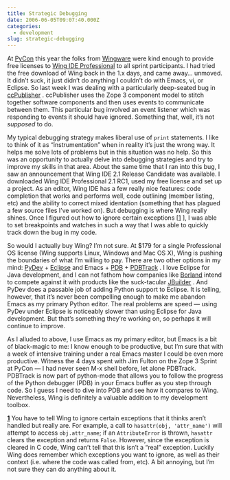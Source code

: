 ```yaml
---
title: Strategic Debugging
date: 2006-06-05T09:07:40.000Z
categories:
  - development
slug: strategic-debugging
---
```

At [PyCon][1]  this year the folks from [Wingware][2]  were kind enough to provide free licenses to [Wing IDE Professional][3]  to all sprint participants. I had tried the free download of Wing back in the 1.x days, and came away… unmoved. It didn’t suck, it just didn’t do anything I couldn’t do with Emacs, vi, or Eclipse. So last week I was dealing with a particularly deep-seated bug in [ccPublisher][4] . ccPublisher uses the Zope 3 component model to stitch together software components and then uses events to communicate between them. This particular bug involved an event listener which was responding to events it should have ignored. Something that, well, it’s not _supposed_ to do.

My typical debugging strategy makes liberal use of `print` statements. I like to think of it as “instrumentation” when in reality it’s just the wrong way. It helps me solve lots of problems but in this situation was no help. So this was an opportunity to actually delve into debugging strategies and try to improve my skills in that area. About the same time that I ran into this bug, I saw an announcement that Wing IDE 2.1 Release Candidate was available. I downloaded Wing IDE Professional 2.1 RC1, used my free license and set up a project. As an editor, Wing IDE has a few really nice features: code completion that works and performs well, code outlining (member listing, etc) and the ability to correct mixed identation (something that has plagued a few source files I’ve worked on). But debugging is where Wing really shines. Once I figured out how to ignore certain exceptions [[1][5] ], I was able to set breakpoints and watches in such a way that I was able to quickly track down the bug in my code.

So would I actually buy Wing? I’m not sure. At $179 for a single Professional OS license (Wing supports Linux, Windows and Mac OS X), Wing is pushing the boundaries of what I’m willing to pay. There are two other options in my mind: [PyDev][6]  + [Eclipse][7]  and Emacs + [PDB][8]  + [PDBTrack][9] . I love Eclipse for Java development, and I can not fathom how companies like [Borland][10]  intend to compete against it with products like the suck-tacular [JBuilder][11] . And PyDev does a passable job of adding Python support to Eclipse. It is telling, however, that it’s never been compelling enough to make me abandon Emacs as my primary Python editor. The real problems are speed — using PyDev under Eclipse is noticeably slower than using Eclipse for Java development. But that’s something they’re working on, so perhaps it will continue to improve.

As I alluded to above, I use Emacs as my primary editor, but Emacs is a bit of black-magic to me: I know enough to be productive, but I’m sure that with a week of intensive training under a real Emacs master I could be even more productive. Witness the 4 days spent with Jim Fulton on the Zope 3 Sprint at PyCon — I had never seen M-x shell before, let alone PDBTrack. PDBTrack is now part of python-mode that allows you to follow the progress of the Python debugger (PDB) in your Emacs buffer as you step through code. So I guess I need to dive into PDB and see how it compares to Wing. Nevertheless, Wing is definitely a valuable addition to my development toolbox.

**[1]** You have to tell Wing to ignore certain exceptions that it thinks aren’t handled but really are. For example, a call to `hasattr(obj, 'attr_name')` will attempt to access `obj.attr_name`; if an `AttributeError` is thrown, `hasattr` clears the exception and returns `False`. However, since the exception is cleared in C code, Wing can’t tell that this isn’t a “real” exception. Luckily Wing does remember which exceptions you want to ignore, as well as their context (i.e. where the code was called from, etc). A bit annoying, but I’m not sure they can do anything about it.



 [1]: http://us.pycon.org/TX2006/HomePage
 [2]: http://wingware.com
 [3]: http://wingware.com/wingide
 [4]: http://wiki.creativecommons.org/CcPublisher
 [5]: http://yergler.net/blog/wp-admin/post.php#1
 [6]: http://pydev.sourceforge.net/
 [7]: http://eclipse.org
 [8]: http://docs.python.org/lib/module-pdb.html
 [9]: http://www.zope.org/Wikis/klm/EmacsGoodies
 [10]: http://www.borland.com
 [11]: http://www.borland.com/us/products/jbuilder/index.html
